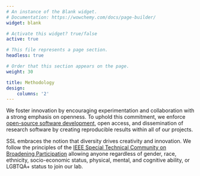 ```yaml
---
# An instance of the Blank widget.
# Documentation: https://wowchemy.com/docs/page-builder/
widget: blank

# Activate this widget? true/false
active: true

# This file represents a page section.
headless: true

# Order that this section appears on the page.
weight: 30

title: Methodology
design:
    columns: '2'
---
```


We foster innovation by encouraging experimentation and collaboration with a strong emphasis on openness. To uphold this commitment, we enforce [open-source software development](https://github.com/SoftwareSystemsLaboratory), open access, and dissemination of research software by creating reproducible results within all of our projects.

SSL embraces the notion that diversity drives creativity and innovation. We follow the principles of the [IEEE Special Technical Community on Broadening Participation](http://stcbp.org/) allowing anyone regardless of gender, race, ethnicity, socio-economic status, physical, mental, and cognitive ability, or LGBTQA+ status to join our lab.
